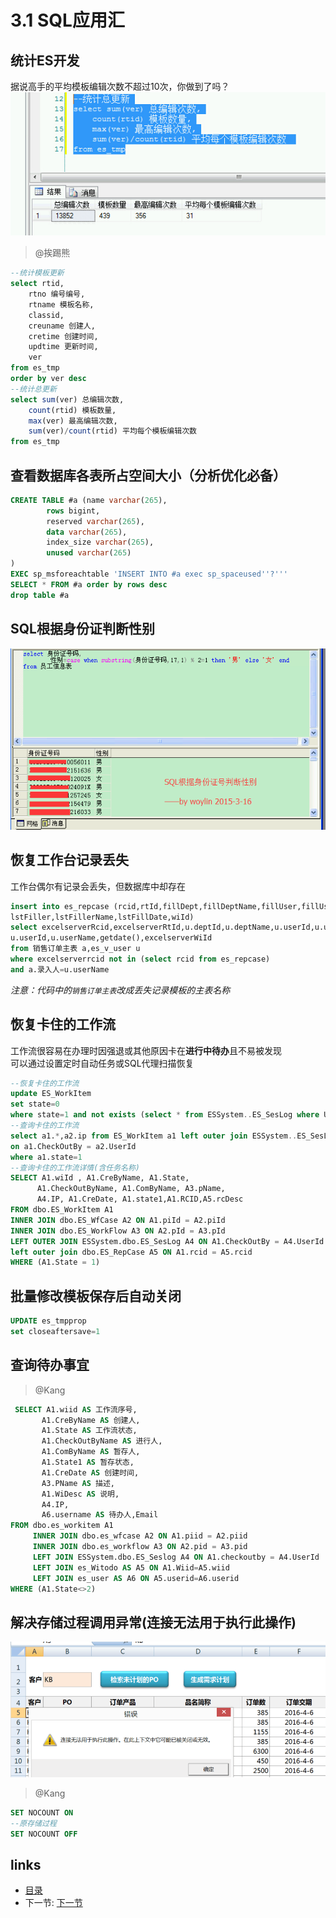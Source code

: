# 3.1 SQL应用汇

## 统计ES开发
据说高手的平均模板编辑次数不超过10次，你做到了吗？  
![](images/3.1.1.jpg)  
> @挨踢熊  
```sql
--统计模板更新
select rtid,
	rtno 编号编号,
	rtname 模板名称,
	classid,
	creuname 创建人,
	cretime 创建时间,
	updtime 更新时间,
	ver 
from es_tmp
order by ver desc
--统计总更新
select sum(ver) 总编辑次数,
	count(rtid) 模板数量,
	max(ver) 最高编辑次数,
	sum(ver)/count(rtid) 平均每个模板编辑次数 
from es_tmp
```

## 查看数据库各表所占空间大小（分析优化必备）
```sql
CREATE TABLE #a (name varchar(265),
        rows bigint,
        reserved varchar(265),
        data varchar(265),
        index_size varchar(265),
        unused varchar(265)
)
EXEC sp_msforeachtable 'INSERT INTO #a exec sp_spaceused''?'''
SELECT * FROM #a order by rows desc
drop table #a
```

## SQL根据身份证判断性别
![](images/3.1.1.png)

## 恢复工作台记录丢失
工作台偶尔有记录会丢失，但数据库中却存在  
```sql
insert into es_repcase (rcid,rtId,fillDept,fillDeptName,fillUser,fillUserName,state,
lstFiller,lstFillerName,lstFillDate,wiId)
select excelserverRcid,excelserverRtId,u.deptId,u.deptName,u.userId,u.userName,1,
u.userId,u.userName,getdate(),excelserverWiId
from 销售订单主表 a,es_v_user u
where excelserverrcid not in (select rcid from es_repcase)
and a.录入人=u.userName
```

*注意：代码中的`销售订单主表`改成丢失记录模板的主表名称*

## 恢复卡住的工作流
工作流很容易在办理时因强退或其他原因卡在**进行中待办**且不易被发现  
可以通过设置定时自动任务或SQL代理扫描恢复  
```sql
--恢复卡住的工作流
update ES_WorkItem
set state=0
where state=1 and not exists (select * from ESSystem..ES_SesLog where UserId=ES_WorkItem.CheckOutBy)
--查询卡住的工作流
select a1.*,a2.ip from ES_WorkItem a1 left outer join ESSystem..ES_SesLog a2 
on a1.CheckOutBy = a2.UserId
where a1.state=1 
--查询卡住的工作流详情(含任务名称)
SELECT A1.wiId , A1.CreByName, A1.State,
      A1.CheckOutByName, A1.ComByName, A3.pName, 
      A4.IP, A1.CreDate, A1.state1,A1.RCID,A5.rcDesc
FROM dbo.ES_WorkItem A1 
INNER JOIN dbo.ES_WfCase A2 ON A1.piId = A2.piId 
INNER JOIN dbo.ES_WorkFlow A3 ON A2.pId = A3.pId 
LEFT OUTER JOIN ESSystem.dbo.ES_SesLog A4 ON A1.CheckOutBy = A4.UserId 
left outer join dbo.ES_RepCase A5 ON A1.rcid = A5.rcid
WHERE (A1.State = 1)
```

## 批量修改模板保存后自动关闭
```sql
UPDATE es_tmpprop
set closeaftersave=1
```

## 查询待办事宜
> @Kang
```sql
 SELECT A1.wiid AS 工作流序号,
       A1.CreByName AS 创建人,
       A1.State AS 工作流状态,
       A1.CheckOutByName AS 进行人,
       A1.ComByName AS 暂存人,
       A1.State1 AS 暂存状态,
       A1.CreDate AS 创建时间,
       A3.PName AS 描述,
       A1.WiDesc AS 说明,
       A4.IP,
       A6.username AS 待办人,Email
FROM dbo.es_workitem A1 
     INNER JOIN dbo.es_wfcase A2 ON A1.piid = A2.piid 
     INNER JOIN dbo.es_workflow A3 ON A2.pid = A3.pid 
     LEFT JOIN ESSystem.dbo.ES_Seslog A4 ON A1.checkoutby = A4.UserId 
     LEFT JOIN es_Witodo AS A5 ON A1.Wiid=A5.wiid 
     LEFT JOIN es_user AS A6 ON A5.userid=A6.userid
WHERE (A1.State<>2)
```

## 解决存储过程调用异常(连接无法用于执行此操作)
![](images/3.1.2.png)
> @Kang
```sql
SET NOCOUNT ON 
--原存储过程
SET NOCOUNT OFF
```

## links
  * [目录](<preface.md>)
  * 下一节: [下一节](<03.2.md>)
